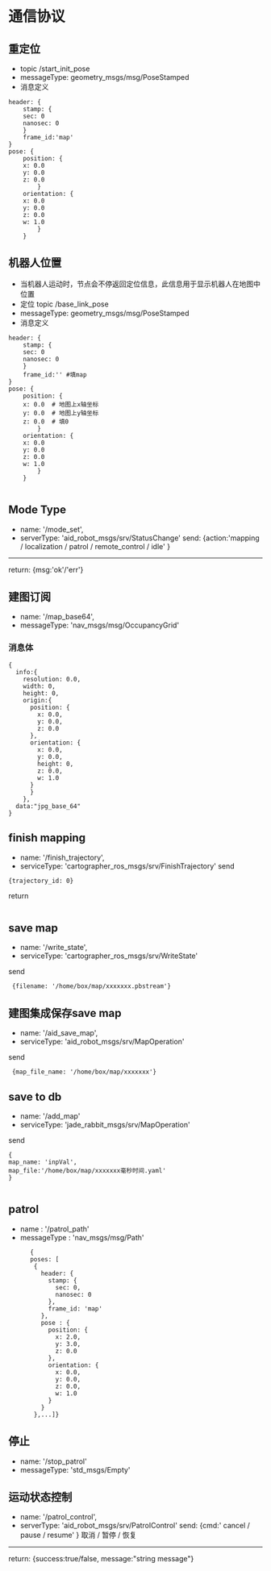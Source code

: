 # 通信协议

 ## 重定位
- topic /start_init_pose
- messageType: geometry_msgs/msg/PoseStamped
- 消息定义

```
header: {
    stamp: {
    sec: 0
    nanosec: 0
    }
    frame_id:'map'
}
pose: {
    position: {
    x: 0.0
    y: 0.0
    z: 0.0
        }
    orientation: {
    x: 0.0
    y: 0.0
    z: 0.0
    w: 1.0
        }
    }
  ```
## 机器人位置
- 当机器人运动时，节点会不停返回定位信息，此信息用于显示机器人在地图中位置
- 定位 topic /base_link_pose
- messageType: geometry_msgs/msg/PoseStamped
- 消息定义

```
header: {
    stamp: {
    sec: 0
    nanosec: 0
    }
    frame_id:'' #填map
}
pose: {
    position: {
    x: 0.0  # 地图上x轴坐标
    y: 0.0  # 地图上y轴坐标
    z: 0.0  # 填0
        }
    orientation: {
    x: 0.0
    y: 0.0
    z: 0.0
    w: 1.0
        }
    }


```

## Mode Type

- name: '/mode_set',
- serverType: 'aid_robot_msgs/srv/StatusChange'
send:
{action:'mapping / localization / patrol / remote_control / idle' }
----
return:
{msg:'ok'/'err'}


## 建图订阅


- name: '/map_base64',
- messageType: 'nav_msgs/msg/OccupancyGrid'

### 消息体
```
{
  info:{
    resolution: 0.0,
    width: 0,
    height: 0,
    origin:{
      position: {
        x: 0.0,
        y: 0.0,
        z: 0.0
      },
      orientation: {
        x: 0.0,
        y: 0.0,
        height: 0,
        z: 0.0,
        w: 1.0
      }
	  }
	},
  data:"jpg_base_64"
}
```
## finish mapping

- name: '/finish_trajectory',
- serviceType: 'cartographer_ros_msgs/srv/FinishTrajectory'
 send
 ```
 {trajectory_id: 0}
 ```
 return
 ```

 ```
 ## save map
- name: '/write_state',
- serviceType: 'cartographer_ros_msgs/srv/WriteState'

send
```
 {filename: '/home/box/map/xxxxxxx.pbstream'}
```
## 建图集成保存save map

- name: '/aid_save_map',
- serviceType: 'aid_robot_msgs/srv/MapOperation'

send
```
 {map_file_name: '/home/box/map/xxxxxxx'}
 ```

## save to db
- name: '/add_map'
- serviceType: 'jade_rabbit_msgs/srv/MapOperation'

send
```
{
map_name: 'inpVal',
map_file:'/home/box/map/xxxxxxx毫秒时间.yaml'
}


```


 ## patrol

- name : '/patrol_path'
- messageType : 'nav_msgs/msg/Path'

 ```
       {
       poses: [
        {
          header: {
            stamp: {
              sec: 0,
              nanosec: 0
            },
            frame_id: 'map'
          },
          pose : {
            position: {
              x: 2.0,
              y: 3.0,
              z: 0.0
            },
            orientation: {
              x: 0.0,
              y: 0.0,
              z: 0.0,
              w: 1.0
            }
          }
        },...]}
 ```
##  停止
- name: '/stop_patrol'
- messageType: 'std_msgs/Empty'
## 运动状态控制
- name: '/patrol_control',
- serverType: 'aid_robot_msgs/srv/PatrolControl'
send:
{cmd:' cancel / pause / resume' }
取消  / 暂停 / 恢复
----
return:
{success:true/false,
message:"string message"}
